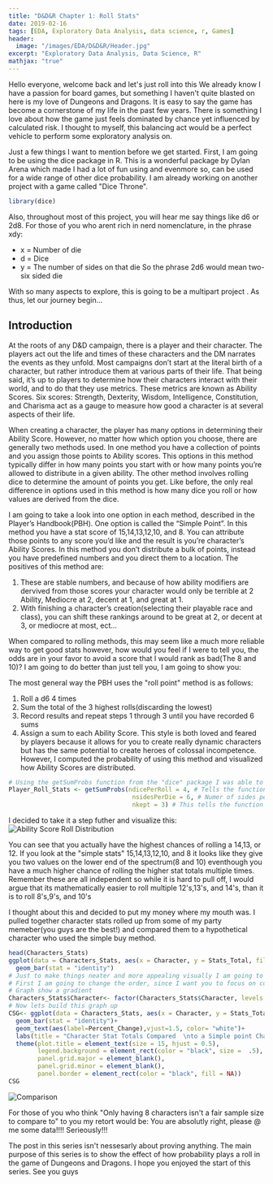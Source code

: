 ```yaml
---
title: "D&D&R Chapter 1: Roll Stats"
date: 2019-02-16
tags: [EDA, Exploratory Data Analysis, data science, r, Games]
header:
  image: "/images/EDA/D&D&R/Header.jpg"
excerpt: "Exploratory Data Analysis, Data Science, R"
mathjax: "true"
---
```

Hello everyone, welcome back and let's just roll into this
We already know I have a passion for board games, but something I haven't quite blasted on here is my love of Dungeons and Dragons. It is easy to say the  game has become a cornerstone of my life in the past few years. There is something I love about how the game just feels dominated by chance yet influenced by calculated risk. I thought to myself, this balancing act would be a perfect vehicle to perform some exploratory analysis on. 


Just a few things I want to mention before we get started. First, I am going to be using the dice package in R. This is a wonderful package by Dylan Arena which made I had a lot of fun using and evenmore so,  can be used for a wide range of other dice probability. I am already working on another project with a game called "Dice Throne".
```r
library(dice)
```
Also, throughout most of this project, you will hear me say things like d6 or 2d8. For those of you who arent rich in nerd nomenclature, in the phrase xdy:
* x = Number of die
* d = Dice
* y = The number of sides on that die
So the phrase 2d6 would mean two- six sided die

With so many aspects to explore, this is going to be a multipart project . As thus, let our journey begin...

## Introduction

At the roots of any D&D campaign, there is a player and their character. The players act out the life and times of these characters and the DM narrates the events as they unfold. Most campaigns don’t start at the literal birth of a character, but rather introduce them at various parts of their life. That being said, it’s up to players to determine how their characters interact with their world, and to do that they use metrics. These metrics are known as Ability Scores. Six scores: Strength, Dexterity, Wisdom, Intelligence, Constitution, and Charisma act as a gauge to measure how good a character is at several aspects of their life.


When creating a character, the player has many options in determining their Ability Score. However, no matter how which option you choose, there are generally two methods used. In one method you have a collection of points and you assign those points to Ability scores. This options in this method typically differ in how many points you start with or how many points you’re allowed to distribute  in a given ability. The other method involves rolling dice to determine the amount of points you get. Like before, the only real difference in options used in this method is how many dice you roll or how values are derived from the dice. 


I am going to take a look into one option in each method, described in the Player’s Handbook(PBH). One option is called the “Simple Point”. In this method you have a stat score of 15,14,13,12,10, and 8. You can attribute those points to any score you’d like and the result is you’re character’s Ability Scores. In this method you don’t distribute a bulk of points, instead you have predefined numbers and you direct them to a location. The positives of this method are:


1.	These are stable numbers, and because of how ability modifiers are dervived from those scores your character would only be terrible at 2 Ability, Mediocre at 2, decent at 1, and great at 1.
2.	With finishing a character’s creation(selecting their playable race and class), you can shift these rankings around to be great at 2, or decent at 3, or mediocre at most, ect…


When compared to rolling methods, this may seem like a much more reliable way to get good stats however, how would you feel if I were to tell you, the odds are in your favor to avoid a score that I would rank as bad(The 8 and 10)? I am going to do better than just tell you, I am going to show you:


The most general way the PBH uses the "roll point" method  is as follows:
1.	Roll a d6 4 times
2.	Sum the total of the 3 highest rolls(discarding the lowest)
3.	Record results and repeat steps 1 through 3 until you have recorded 6 sums
4.	Assign a sum to each Ability Score.
This style is both loved and feared by players because it allows for you to create really dynamic characters but has the same potential to create heroes of colossal incompetence. However, I computed the probability of using this method and visualized how Ability Scores are distributed.
```r
# Using the getSumProbs function from the "dice" package I was able to calculate the probability of the this method
Player_Roll_Stats <- getSumProbs(ndicePerRoll = 4, # Tells the function to roll 4 dice(Rule 1)
                                  nsidesPerDie = 6, # Numer of sides per dice
                                  nkept = 3) # This tells the function to only keep the 3 highest numbers(Rule 2)
```
I decided to take it a step futher and visualize this:
<img src="{{ site.url }}{{ site.baseurl }}/images/EDA/D&D&R/Roll_Probability.jpeg" alt="Ability Score Roll Distribution">

You can see that you actually have the highest chances of rolling a 14,13, or 12. If you look at the "simple stats" 15,14,13,12,10, and 8 it looks like they give you two values on the lower end of the spectrum(8 and 10) eventhough you have a much higher chance of rolling the higher stat totals multiple times. Remember these are all independent so while it is hard to pull off, I would argue that its mathematically easier to roll multiple 12's,13's, and 14's, than it is to roll 8's,9's, and 10's

I thought about this and decided to put my money where my mouth was. I pulled together character stats rolled up from some of my party memeber(you guys are the best!) and compared them to a hypothetical character who used the simple buy method.

```r
head(Characters_Stats)
ggplot(data = Characters_Stats, aes(x = Character, y = Stats_Total, fill = Percent_Change)) +
  geom_bar(stat = "identity")
# Just to make things neater and more appealing visually I am going to do some work
# First I am going to change the order, since I want you to focus on comparing this to the Simple points character I am going to make the 
# Graph show a gradient
Characters_Stats$Character<- factor(Characters_Stats$Character, levels = c("Simple_Point","Clair","Dewberry","Faylen","Ghidrah","Trappist","Goliath","Gruit","Vanessa"))
# Now lets build this graph up
CSG<- ggplot(data = Characters_Stats, aes(x = Character, y = Stats_Total, fill = Percent_Change)) +
  geom_bar(stat = "identity")+
  geom_text(aes(label=Percent_Change),vjust=1.5, color= "white")+
  labs(title = "Character Stat Totals Compared  \nto a Simple point Character", x = "Characters", y = "Ability Score Total")+
  theme(plot.title = element_text(size = 15, hjust = 0.5),
        legend.background = element_rect(color = "black", size =  .5),
        panel.grid.major = element_blank(),
        panel.grid.minor = element_blank(),
        panel.border = element_rect(color = "black", fill = NA))
CSG
```
<img src="{{ site.url }}{{ site.baseurl }}/images/EDA/D&D&R/Character_Stats.jpeg" alt="Comparison">

For those of you who think "Only having 8 characters isn't a fair sample size to compare to" to you my retort would be: You are absolutly right, please @ me some data!!!! Serieously!!!

The post in this series isn't nessesarly about proving anything. The main purpose of this series is to show the effect of how probability plays a roll in the game of Dungeons and Dragons.  I hope you enjoyed the start of this series. See you guys